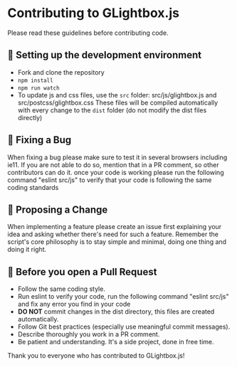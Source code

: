 # Contributing to GLightbox.js

Please read these guidelines before contributing code.

## :nut_and_bolt: Setting up the development environment

- Fork and clone the repository
- `npm install`
- `npm run watch`
- To update js and css files, use the `src` folder: src/js/glightbox.js and src/postcss/glightbox.css These files will be compiled automatically with every change to the `dist` folder (do not modify the dist files directly)

## :bug: Fixing a Bug

When fixing a bug please make sure to test it in several browsers including ie11. If you are not able to do so, mention that in a PR comment, so other contributors can do it. once your code is working please run the following command "eslint src/js" to verify that your code is following the same coding standards

## :tada: Proposing a Change

When implementing a feature please create an issue first explaining your idea and asking whether there's need for such a feature. Remember the script's core philosophy is to stay simple and minimal, doing one thing and doing it right.

## :pencil: Before you open a Pull Request

- Follow the same coding style.
- Run eslint to verify your code, run the following command "eslint src/js" and fix any error you find in your code
- **DO NOT** commit changes in the dist directory, this files are created automatically.
- Follow Git best practices (especially use meaningful commit messages).
- Describe thoroughly you work in a PR comment.
- Be patient and understanding. It's a side project, done in free time.

Thank you to everyone who has contributed to GLightbox.js!
